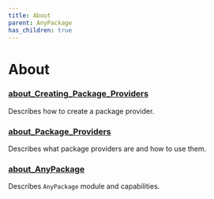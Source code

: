```yaml
---
title: About
parent: AnyPackage
has_children: true
---
```


# About

### [about_Creating_Package_Providers](about_Creating_Package_Providers.md)

Describes how to create a package provider.

### [about_Package_Providers](about_Package_Providers.md)

Describes what package providers are and how to use them.

### [about_AnyPackage](about_AnyPackage.md)

Describes `AnyPackage` module and capabilities.
